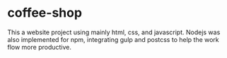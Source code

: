 # coffee-shop

This a website project using mainly html, css, and javascript.
Nodejs was also implemented for npm, integrating gulp and postcss to help the work flow more productive.

